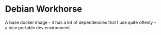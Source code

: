 # Debian Workhorse

A base docker image - it has a lot of dependencies that I use quite oftenly - 
a nice portable dev environment.

